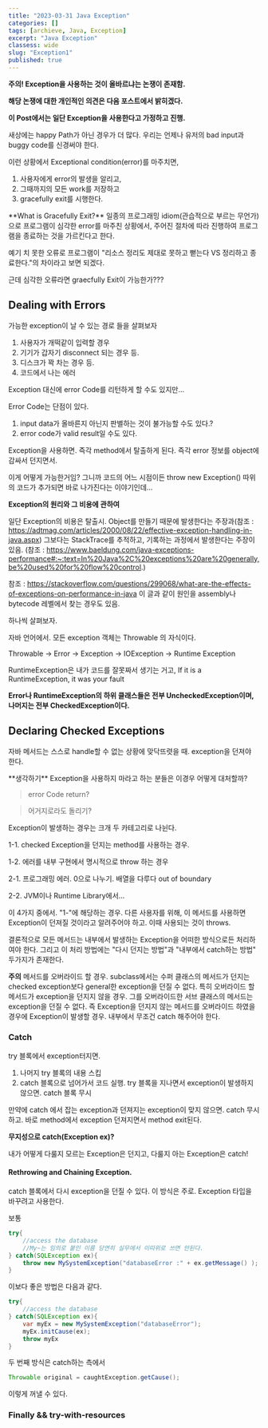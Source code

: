 ```yaml
---
title: "2023-03-31 Java Exception"
categories: []
tags: [archieve, Java, Exception]
excerpt: "Java Exception"
classess: wide
slug: "Exception1"
published: true
---
```


**주의! Exception을 사용하는 것이 올바르냐는 논쟁이 존재함.**

**해당 논쟁에 대한 개인적인 의견은 다음 포스트에서 밝히겠다.**

**이 Post에서는 일단 Exception을 사용한다고 가정하고 진행.**

새상에는 happy Path가 아닌 경우가 더 많다.
우리는 언제나 유저의 bad input과 buggy code를 신경써야 한다.

이런 상황에서 Exceptional condition(error)를 마주치면, 
1. 사용자에게 error의 발생을 알리고,
2. 그때까지의 모든 work를 저장하고
3. gracefully exit를 시행한다.
<div class="notice" markdown="1">
**What is Gracefully Exit?**
일종의 프로그래밍 idiom(관습적으로 부르는 무언가)으로 프로그램이 심각한 error를 마주친 상황에서, 주어진 절차에 따라 진행하여 프로그램을 종료하는 것을 가르킨다고 한다.


예기 치 못한 오류로 프로그램이 "리소스 정리도 제대로 못하고 뻗는다 VS 정리하고 종료한다."의 차이라고 보면 되겠다.


근데 심각한 오류라면 graecfully Exit이 가능한가???
</div>

## Dealing with Errors

가능한 exception이 날 수 있는 경로 들을 살펴보자
1. 사용자가 개떡같이 입력할 경우
2. 기기가 갑자기 disconnect 되는 경우 등.
3. 디스크가 꽉 차는 경우 등.
4. 코드에서 나는 에러

Exception 대신에 error Code를 리턴하게 할 수도 있지만...

Error Code는 단점이 있다. 
1. input data가 올바른지 아닌지 판별하는 것이 불가능할 수도 있다.?
2. error code가 valid result일 수도 있다.

 
Exception을 사용하면. 즉각 method에서 탈출하게 된다. 즉각 error 정보를 object에 감싸서 던지면서.

<div class="notice" markdown="1">
이게 어떻게 가능한거임? 그니까 코드의 어느 시점이든 throw new Exception() 따위의 코드가 추가되면 바로 나가진다는 이야기인데...


**Exception의 원리와 그 비용에 관하여**

일단 Exception의 비용은 탈출시. Object를 만들기 때문에 발생한다는 주장과(참조 : https://adtmag.com/articles/2000/08/22/effective-exception-handling-in-java.aspx)
그보다는 StackTrace를 추적하고, 기록하는 과정에서 발생한다는 주장이 있음. (참조 : https://www.baeldung.com/java-exceptions-performance#:~:text=In%20Java%2C%20exceptions%20are%20generally,be%20used%20for%20flow%20control.)


참조 : https://stackoverflow.com/questions/299068/what-are-the-effects-of-exceptions-on-performance-in-java 이 글과 같이 원인을 assembly나 bytecode 레벨에서 찾는 경우도 있음.

하나씩 살펴보자.
 </div>

자바 언어에서. 모든 exception 객체는 Throwable 의 자식이다.

Throwable  ->  Error
           ->  Exception  ->  IOException
                          ->  Runtime Exception

RuntimeException은 내가 코드를 잘못짜서 생기는 거고,
If it is a RuntimeException, it was your fault


**Error나 RuntimeException의 하위 클래스들은 전부 UncheckedException이며, 나머지는 전부 CheckedException이다.**

## Declaring Checked Exceptions



자바 메서드는 스스로 handle할 수 없는 상황에 맞닥뜨렷을 때. exception을 던져야 한다.

<div class="notice" markdown="1">
**생각하기**
Exception을 사용하지 마라고 하는 분들은 이경우 어떻게 대처할까?


> error Code return?


> 어거지로라도 돌리기?
</div>


Exception이 발생하는 경우는 크개 두 카테고리로 나뉜다.


1-1. checked Exception을 던지는 method를 사용하는 경우.


1-2. 에러를 내부 구현에서 명시적으로 throw 하는 경우


2-1. 프로그래밍 에러. 0으로 나누기. 배열을 다루다 out of boundary 


2-2. JVM이나 Runtime Library에서...


이 4가지 중에서. "1-"에 해당하는 경우. 다른 사용자를 위해, 이 메서드를 사용하면 Exception이 던져질 것이라고 알려주어야 하고. 이때 사용되는 것이 throws.


결론적으로 모든 메서드는 내부에서 발생하는 Exception을 어떠한 방식으로든 처리하여야 한다.
그리고 이 처리 방법에는 "다시 던지는 방법"과 "내부에서 catch하는 방법" 두가지가 존재한다.


**주의**
메서드를 오버라이드 할 경우. subclass에서는 수퍼 클래스의 메서드가 던지는 checked exception보다 general한 exception을 던질 수 없다.
특히 오버라이드 할 메서드가 exception을 던지지 않을 경우. 그를 오버라이드한 서브 클래스의 메서드는 exception을 던질 수 없다.
즉 Exception을 던지지 않는 메서드를 오버라이드 하였을 경우에 Exception이 발생할 경우. 내부에서 무조건 catch 해주어야 한다.


### Catch

try 블록에서 exception터지면. 
1. 나머지 try 블록의 내용 스킵
2. catch 블록으로 넘어가서 코드 실행.
try 블록을 지나면서 exception이 발생하지 않으면. catch 블록 무시

만약에 catch 에서 잡는 exception과 던져지는 exception이 맞지 않으면. catch 무시하고. 바로 method에서 exception 던져지면서 method exit된다.

**무지성으로 catch(Exception ex)?**

내가 어떻게 다룰지 모르는 Exception은 던지고, 다룰지 아는 Exception은 catch!

#### Rethrowing and Chaining Exception.

catch 블록에서 다시 exception을 던질 수 있다.
이 방식은 주로. Exception 타입을 바꾸려고 사용한다.

보통 
```java
try{
    //access the database
    //My~는 임의로 붙인 이름 당연히 실무에서 이따위로 쓰면 안된다.
} catch(SQLException ex){
    throw new MySystemException("databaseError :" + ex.getMessage() );
}
```
이보다 좋은 방법은 다음과 같다.
```java
try{
    //access the database
} catch(SQLException ex){
    var myEx = new MySystemException("databaseError");
    myEx.initCause(ex);
    throw myEx
}
```
두 번째 방식은 catch하는 측에서
```java
Throwable original = caughtException.getCause();
```
이렇게 꺼낼 수 있다.


### Finally && try-with-resources


